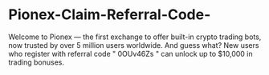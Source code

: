 # Pionex-Claim-Referral-Code-
Welcome to Pionex — the first exchange to offer built-in crypto trading bots, now trusted by over 5 million users worldwide. And guess what? New users who register with referral code " 0OUv46Zs " can unlock up to $10,000 in trading bonuses.
